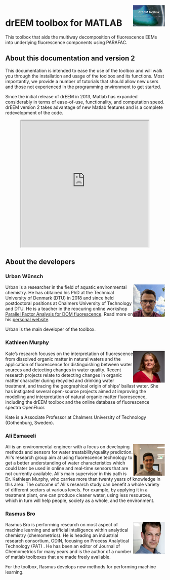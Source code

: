<img src="top right corner logo.png" width="100" height="auto" align="right"/>

# drEEM toolbox for MATLAB
This toolbox that aids the multiway decomposition of fluorescence EEMs into underlying fluorescence components using PARAFAC.

## About this documentation and version 2
This documentation is intended to ease the use of the toolbox and will walk you through the installation and usage of the toolbox and its functions. Most importantly, we provide a number of tutorials that should allow new users and those not experienced in the programming environment to get started.

Since the initial release of drEEM in 2013, Matlab has expanded considerably in terms of ease-of-use, functionality, and computation speed. drEEM version 2 takes advantage of new Matlab features and is a complete redevelopment of the code.

<p align="center">
 <iframe width="80%" height="400" allowfullscreen="true"
src="https://www.youtube.com/embed/9OyxSKEWmbE?autoplay=1&mute=1">
</iframe>
</p>

## About the developers
### Urban Wünsch

<img src="dev_urban.jpeg" width="100" height="auto" align="right"/>Urban is a researcher in the field of aquatic environmental chemistry. He has obtained his PhD at the Technical University of Denmark (DTU) in 2018 and since held postdoctoral positions at Chalmers University of Technology and DTU. He is a teacher in the reocuring online workshop [Parallel Factor Analysis for DOM fluorescence](https://dreem.gitlab.io/coursepage/). Read more on his [personal website](https://ujwunsch.com).

Urban is the main developer of the toolbox.

### Kathleen Murphy

<img src="dev_kate.jpeg" width="100" height="auto" align="right"/>Kate’s research focuses on the interpretation of fluorescence from dissolved organic matter in natural waters and the application of fluorescence for distinguishing between water sources and detecting changes in water quality. Recent research projects relate to detecting changes in organic matter character during recycled and drinking water treatment, and tracing the geographical origin of ships’ ballast water. She has instigated several open-source projects aimed at improving the modelling and interpretation of natural organic matter fluorescence, including the drEEM toolbox and the online database of fluorescence spectra OpenFluor.

Kate is a Associate Professor at Chalmers University of Technology (Gothenburg, Sweden).

### Ali Esmaeeli
<img src="dev_ali.jpeg" width="100" height="auto" align="right"/>Ali is an environmental engineer with a focus on developing methods and sensors for water treatability/quality prediction. Ali's research group aim at using fluorescence technology to get a better understanding of water characteristics which could later be used in online and real-time sensors that are not currently available. Ali's main supervisor in this path is Dr. Kathleen Murphy, who carries more than twenty years of knowledge in this area. The outcome of Ali's research study can benefit a whole variety of different sectors at various levels. For example, by applying it in a treatment plant, one can produce cleaner water, using less resources, which in turn will help people, society as a whole, and the environment.
### Rasmus Bro

<img src="dev_rasmus.jpg" width="100" height="auto" align="right"/>Rasmus Bro is performing research on most aspect of machine learning and artificial intelligence within analytical chemistry (chemometrics). He is heading an industrial research consortium, ODIN, focusing on Process Analytical Technology (PAT) . He has been an editor of Journal of Chemometrics for many years and is the author of a number of matlab toolboxes that are made freely available.

For the toolbox, Rasmus develops new methods for performing machine learning.